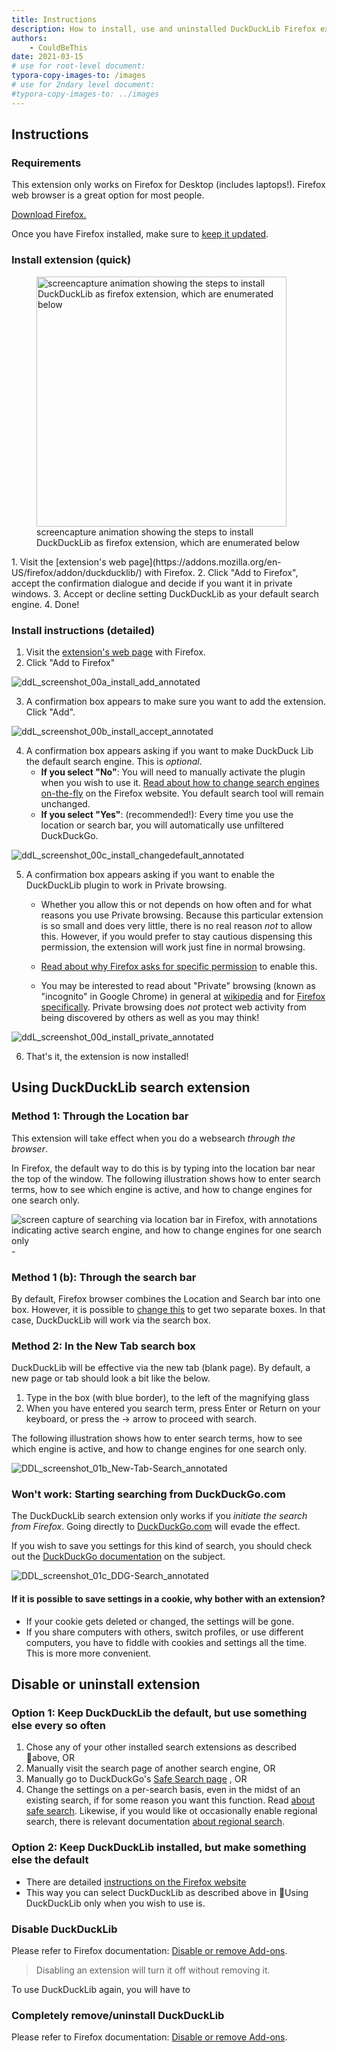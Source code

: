 ```yaml
---
title: Instructions
description: How to install, use and uninstalled DuckDuckLib Firefox extension.
authors:
	- CouldBeThis
date: 2021-03-15
# use for root-level document:
typora-copy-images-to: /images
# use for 2ndary level document:
#typora-copy-images-to: ../images
---
```


## Instructions

### Requirements

This extension only works on Firefox for Desktop (includes laptops!). Firefox web browser is a great option for most people. 

[Download Firefox.](https://www.mozilla.org/en-US/firefox/new/) 

Once you have Firefox installed, make sure to [keep it updated](https://support.mozilla.org/en-US/kb/update-firefox-latest-release).

### Install extension (quick)

<figure>
  <a href="images/ddL_screenshot_00_install_animation.gif" title="click to view fullsize"></a><img src="images/ddL_screenshot_00_install_animation.gif" width="400" align="centre" alt="screencapture animation showing the steps to install DuckDuckLib as firefox extension, which are enumerated below" /></a>
  <figcaption>screencapture animation showing the steps to install DuckDuckLib as firefox extension, which are enumerated below</figcaption>
</figure>
1. Visit the [extension's web page](https://addons.mozilla.org/en-US/firefox/addon/duckducklib/) with Firefox.
2. Click "Add to Firefox", accept the confirmation dialogue and decide if you want it in private windows.
3. Accept or decline setting DuckDuckLib as your default search engine. 
4. Done!

### Install instructions (detailed)

1. Visit the [extension's web page](https://addons.mozilla.org/en-US/firefox/addon/duckducklib/) with Firefox.
2. Click "Add to Firefox"

![ddL_screenshot_00a_install_add_annotated](images/ddL_screenshot_00a_install_add_annotated-5808224.png)

3. A confirmation box appears to make sure you want to add the extension.  Click "Add".

![ddL_screenshot_00b_install_accept_annotated](images/ddL_screenshot_00b_install_accept_annotated.png)

4. A confirmation box appears asking if you want to make DuckDuck Lib the default search engine. This is *optional*. 
   - **If you select "No"**: You will need to manually activate the plugin when you wish to use it. [Read about how to change search engines on-the-fly](https://support.mozilla.org/en-US/kb/change-your-default-search-settings-firefox#w_one-click-search-alternatives) on the Firefox website. You default search tool will remain unchanged.
   - **If you select "Yes"**: (recommended!): Every time you use the location or search bar, you will automatically use unfiltered DuckDuckGo.

![ddL_screenshot_00c_install_changedefault_annotated](images/ddL_screenshot_00c_install_changedefault_annotated.png)

5. A confirmation box appears asking if you want to enable the DuckDuckLib plugin to work in Private browsing.

   - Whether you allow this or not depends on how often and for what reasons you use Private browsing. Because this particular extension is so small and does very little, there is no real reason  *not* to allow this. However, if you would prefer to stay cautious dispensing this permission, the extension will work just fine in normal browsing.

   - [Read about why Firefox asks for specific permission](https://support.mozilla.org/en-US/kb/extensions-private-browsing) to enable this.
   - You may be interested to read about "Private" browsing (known as "incognito" in Google Chrome) in general at [wikipedia](https://en.wikipedia.org/wiki/Private_browsing)  and for [Firefox specifically](https://support.mozilla.org/en-US/kb/private-browsing-use-firefox-without-history). Private browsing does *not* protect web activity from being discovered by others as well as you may think! 

![ddL_screenshot_00d_install_private_annotated](images/ddL_screenshot_00d_install_private_annotated.png)

6. That's it, the extension is now installed!

## Using DuckDuckLib search extension

### Method 1: Through the Location bar

This extension will take effect when you do a websearch *through the browser*.

In Firefox, the default way to do this is by typing into the location bar near the top of the window.  The following illustration shows how to enter search terms, how to see which engine is active, and how to change engines for one search only. 

![screen capture of searching via location bar in Firefox, with annotations indicating active search engine, and how to change engines for one search only](images/ddL_screenshot_01a_searchbar_annotated.png)-

### Method 1 (b): Through the search bar

By default, Firefox browser combines the Location and Search bar into one box. However, it is possible to [change this](https://support.mozilla.org/en-US/kb/change-your-default-search-settings-firefox#w_search-bar) to get two separate boxes. In that case, DuckDuckLib will work via the search box. 

### Method 2: In the New Tab search box

DuckDuckLib will be effective via the new tab (blank page). By default, a new page or tab should look a bit like the below. 

1. Type in the box (with blue border), to the left of the magnifying glass
2. When you have entered you search term, press Enter or Return on your keyboard, or press the → arrow to proceed with search.

The following illustration shows how to enter search terms, how to see which engine is active, and how to change engines for one search only. 

![DDL_screenshot_01b_New-Tab-Search_annotated](images/DDL_screenshot_01b_New-Tab-Search_annotated.png)

###  Won't work: Starting searching from DuckDuckGo.com

The DuckDuckLib search extension only works if you *initiate the search from Firefox*. Going directly to [DuckDuckGo.com](https://DuckDuckGo.com) will evade the effect. 

If you wish to save you settings for this kind of search, you should check out the [DuckDuckGo documentation](https://help.duckduckgo.com/duckduckgo-help-pages/settings/save/) on the subject.

![DDL_screenshot_01c_DDG-Search_annotated](images/DDL_screenshot_01c_DDG-Search_annotated.png)

#### If it is possible to save settings in a cookie, why bother with an extension? 

- If your cookie gets deleted or changed, the settings will be gone. 
- If you share computers with others, switch profiles, or use different computers, you have to fiddle with cookies and settings all the time. This is more more convenient. 

## Disable or uninstall extension

### Option 1: Keep DuckDuckLib the default, but use something else every so often

1. Chose any of your other installed search extensions as described 🔗above, OR
2. Manually visit the search page of another search engine, OR
3. Manually go to DuckDuckGo's [Safe Search page](https://safe.duckduckgo.com/) , OR
4. Change the settings on a per-search basis, even in the midst of an existing search, if for some reason you want this function. Read [about safe search](https://help.duckduckgo.com/duckduckgo-help-pages/features/safe-search/). Likewise, if you would like ot occasionally enable regional search, there is relevant documentation [about regional search](https://help.duckduckgo.com/duckduckgo-help-pages/settings/regions/).

### Option 2: Keep DuckDuckLib installed, but make something else the default

- There are detailed [instructions on the Firefox website](https://support.mozilla.org/en-US/kb/disable-or-remove-add-ons) 
- This way you can select DuckDuckLib as described above in 🔗Using DuckDuckLib only when you wish to use is.

### Disable DuckDuckLib

Please refer to Firefox documentation: [Disable or remove Add-ons](https://support.mozilla.org/en-US/kb/disable-or-remove-add-ons). 

> Disabling an extension will turn it off without removing it.

To use DuckDuckLib again, you will have to 

### Completely remove/uninstall DuckDuckLib

Please refer to Firefox documentation: [Disable or remove Add-ons](https://support.mozilla.org/en-US/kb/disable-or-remove-add-ons). 



# 









